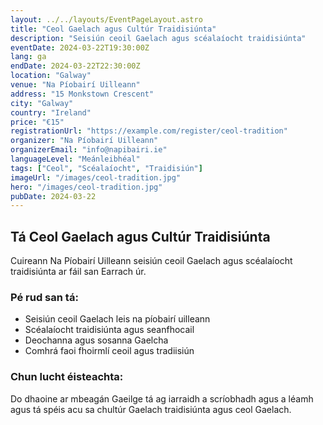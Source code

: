```yaml
---
layout: ../../layouts/EventPageLayout.astro
title: "Ceol Gaelach agus Cultúr Traidisiúnta"
description: "Seisiún ceoil Gaelach agus scéalaíocht traidisiúnta"
eventDate: 2024-03-22T19:30:00Z
lang: ga
endDate: 2024-03-22T22:30:00Z
location: "Galway"
venue: "Na Píobairí Uilleann"
address: "15 Monkstown Crescent"
city: "Galway"
country: "Ireland"
price: "€15"
registrationUrl: "https://example.com/register/ceol-tradition"
organizer: "Na Píobairí Uilleann"
organizerEmail: "info@napibairi.ie"
languageLevel: "Meánleibhéal"
tags: ["Ceol", "Scéalaíocht", "Traidisiún"]
imageUrl: "/images/ceol-tradition.jpg"
hero: "/images/ceol-tradition.jpg"
pubDate: 2024-03-22
---
```


## Tá Ceol Gaelach agus Cultúr Traidisiúnta

Cuireann Na Píobairí Uilleann seisiún ceoil Gaelach agus scéalaíocht traidisiúnta ar fáil san Earrach úr.

### Pé rud san tá:
- Seisiún ceoil Gaelach leis na píobairí uilleann
- Scéalaíocht traidisiúnta agus seanfhocail
- Deochanna agus sosanna Gaelcha
- Comhrá faoi fhoirmlí ceoil agus tradiisiún

### Chun lucht éisteachta:
Do dhaoine ar mbeagán Gaeilge tá ag iarraidh a scríobhadh agus a léamh agus tá spéis acu sa chultúr Gaelach traidisiúnta agus ceol Gaelach.
